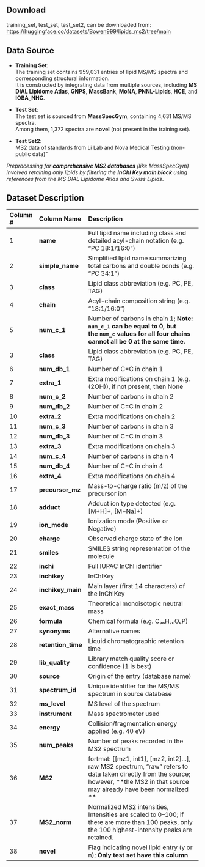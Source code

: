 ## Download
training_set, test_set, test_set2, can be downloaded from: https://huggingface.co/datasets/Bowen999/lipids_ms2/tree/main

## Data Source
- **Training Set**:  
  The training set contains 959,031 entries of lipid MS/MS spectra and corresponding structural information.  
  It is constructed by integrating data from multiple sources, including **MS DIAL Lipidome Atlas**, **GNPS**, **MassBank**, **MoNA**, **PNNL-Lipids**, **HCE**, and **IOBA_NHC**.

- **Test Set**:  
  The test set is sourced from **MassSpecGym**, containing 4,631 MS/MS spectra.  
  Among them, 1,372 spectra are **novel** (not present in the training set).

- **Test Set2**:  
MS2 data of standards from Li Lab and Nova Medical Testing (non-public data)"

*Preprocessing for **comprehensive MS2 databases** (like MassSpecGym) involved retaining only lipids by filtering the **InChI Key main block** using references from the MS DIAL Lipidome Atlas and Swiss Lipids*.


## Dataset Description
| Column # | Column Name     | Description |
|:---------|:----------------|:------------|
| 1 | **name** | Full lipid name including class and detailed acyl-chain notation (e.g. “PC 18:1/16:0”) |
| 2 | **simple_name** | Simplified lipid name summarizing total carbons and double bonds (e.g. “PC 34:1”) |
| 3 | **class** | Lipid class abbreviation (e.g. PC, PE, TAG) |
| 4 | **chain** | Acyl-chain composition string (e.g. “18:1/16:0”) |
| 5 | **num_c_1** | Number of carbons in chain 1; **Note: `num_c_1` can be equal to 0, but the `num_c` values for all four chains cannot all be 0 at the same time.**|
| 3 | **class** | Lipid class abbreviation (e.g. PC, PE, TAG) | 
| 6 | **num_db_1** | Number of C=C in chain 1|
| 7 | **extra_1** | Extra modifications on chain 1 (e.g. (2OH)), if not present, then None |
| 8 | **num_c_2** | Number of carbons in chain 2 |
| 9 | **num_db_2** | Number of C=C in chain 2 |
| 10 | **extra_2** | Extra modifications on chain 2 |
| 11 | **num_c_3** | Number of carbons in chain 3 |
| 12 | **num_db_3** | Number of C=C in chain 3 |
| 13 | **extra_3** | Extra modifications on chain 3 |
| 14 | **num_c_4** | Number of carbons in chain 4 |
| 15 | **num_db_4** | Number of C=C in chain 4 |
| 16 | **extra_4** | Extra modifications on chain 4 |
| 17 | **precursor_mz** | Mass-to-charge ratio (m/z) of the precursor ion |
| 18 | **adduct** | Adduct ion type detected (e.g. [M+H]+, [M+Na]+) |
| 19 | **ion_mode** | Ionization mode (Positive or Negative) |
| 20 | **charge** | Observed charge state of the ion |
| 21 | **smiles** | SMILES string representation of the molecule |
| 22 | **inchi** | Full IUPAC InChI identifier |
| 23 | **inchikey** | InChIKey |
| 24 | **inchikey_main** | Main layer (first 14 characters) of the InChIKey |
| 25 | **exact_mass** | Theoretical monoisotopic neutral mass |
| 26 | **formula** | Chemical formula (e.g. C₃₆H₇₀O₈P) |
| 27 | **synonyms** | Alternative names |
| 28 | **retention_time** | Liquid chromatographic retention time |
| 29 | **lib_quality** | Library match quality score or confidence (1 is best) |
| 30 | **source** | Origin of the entry (database name) |
| 31 | **spectrum_id** | Unique identifier for the MS/MS spectrum in source database |
| 32 | **ms_level** | MS level of the spectrum |
| 33 | **instrument** | Mass spectrometer used |
| 34 | **energy** | Collision/fragmentation energy applied (e.g. 40 eV) |
| 35 | **num_peaks** | Number of peaks recorded in the MS2 spectrum |
| 36 | **MS2** | fortmat: [[mz1, int1], [mz2, int2]...], raw MS2 spectrum, “raw” refers to data taken directly from the source; however, **the MS2 in that source may already have been normalized ** |
| 37 | **MS2_norm** | Normalized MS2 intensities, Intensities are scaled to 0–100; if there are more than 100 peaks, only the 100 highest-intensity peaks are retained. |
| 38 | **novel** | Flag indicating novel lipid entry (y or n); **Only test set have this column**|






